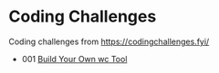 # Coding Challenges
Coding challenges from https://codingchallenges.fyi/

* 001 [Build Your Own wc Tool](001-wc)

